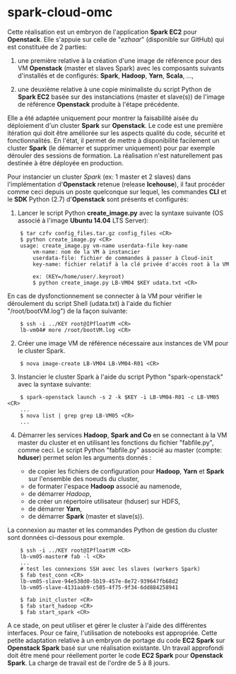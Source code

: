 # spark-cloud-omc
Cette réalisation est un embryon de l'application **Spark EC2** pour **Openstack**. Elle s'appuie sur celle de "_ezhaar_" (disponible sur GitHub) qui est constituée de 2 parties:

1. une première relative à la création d'une image de référence pour des VM **Openstack** (master et slaves Spark) avec les composants suivants d'installés et de configurés: **Spark**, **Hadoop**, **Yarn**, **Scala**, ...,

2. une deuxième relative à une copie minimaliste du script Python de **Spark EC2** basée sur des instanciations (master et slave(s)) de l'image de référence **Openstack** produite à l'étape précédente.

Elle a été adaptée uniquement pour montrer la faisabilité aisée du déploiement d'un cluster **Spark** sur **Openstack**. Le code est une première itération qui doit être améliorée sur les aspects qualité du code, sécurité et fonctionnalités. En l'état, il permet de mettre à disponibilité facilement un cluster **Spark** (le démarrer et supprimer uniquement) pour par exemple dérouler des sessions de formation. La réalisation n'est naturellement pas destinée à être déployée en production.

Pour instancier un cluster *Spark* (ex: 1 master et 2 slaves) dans l'implémentation d'**Openstack** retenue (release **Icehouse**), il faut procéder comme ceci depuis un poste quelconque sur lequel, les commandes **CLI** et le **SDK** Python (2.7) d'**Openstack** sont présents et configurés:

1. Lancer le script Python **create_image.py** avec la syntaxe suivante (OS associé à l'image **Ubuntu 14.04** LTS Server):

```
    $ tar czfv config_files.tar.gz config_files <CR>
    $ python create_image.py <CR>
    usage: create_image.py vm-name userdata-file key-name
        vm-name: nom de la VM à instancier
        userdata-file: fichier de commandes à passer à Cloud-init
        key-name: fichier relatif à la clé privée d'accès root à la VM
    
        ex: (KEY=/home/user/.keyroot)
        $ python create_image.py LB-VM04 $KEY udata.txt <CR>
```

  En cas de dysfonctionnement se connecter à la VM pour vérifier le déroulement du script Shell (udata.txt) à l'aide du fichier "/root/bootVM.log") de la façon suivante:

```
    $ ssh -i ../KEY root@IPfloatVM <CR>
    lb-vm04# more /root/bootVM.log <CR>
```

2. Créer une image VM de référence nécessaire aux instances de VM pour le cluster Spark.


```
    $ nova image-create LB-VM04 LB-VM04-R01 <CR>
```

3. Instancier le cluster Spark à l'aide du script Python "spark-openstack" avec la syntaxe suivante:

```
    $ spark-openstack launch -s 2 -k $KEY -i LB-VM04-R01 -c LB-VM05 <CR>
    ...
    $ nova list | grep grep LB-VM05 <CR>
    ...
```

4. Démarrer les services **Hadoop**, **Spark and Co** en se connectant à la VM master du cluster et en utilisant les fonctions du fichier "fabfile.py", comme ceci. Le script Python "fabfile.py" associé au master (compte: **hduser**) permet selon les arguments donnés :

    * de copier les fichiers de configuration pour **Hadoop**, **Yarn** et **Spark** sur l'ensemble des noeuds du cluster,
    * de formater l'espace **Hadoop** associé au namenode,
    * de démarrer *Hadoop*,
    * de créer un répertoire utilisateur (hduser) sur HDFS,
    * de démarrer **Yarn**,
    * de démarrer **Spark** (master et slave(s)).

La connexion au master et les commandes Python de gestion du cluster sont données ci-dessous pour exemple.

```
    $ ssh -i ../KEY root@IPfloatVM <CR>
    lb-vm05-master# fab -l <CR>
    ...
    # test les connexions SSH avec les slaves (workers Spark)
    $ fab test_conn <CR>
    lb-vm05-slave-94e538d0-5b19-457e-8e72-939647fb68d2
    lb-vm05-slave-4131aab9-c505-4f75-9f34-6dd884258941
    
    $ fab init_cluster <CR>
    $ fab start_hadoop <CR>
    $ fab start_spark <CR>
```

A ce stade, on peut utiliser et gérer le cluster à l'aide des différentes interfaces. Pour ce faire, l'utilisation de notebooks est appropriée. Cette petite adaptation relative à un embryon de portage du code **EC2 Spark** sur **Openstack Spark** basé sur une réalisation existante. Un travail approfondi doit être mené pour réellement porter le code **EC2 Spark** pour **Openstack Spark**. La charge de travail est de l'ordre de 5 à 8 jours.
